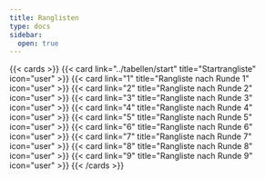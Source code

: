 ```yaml
---
title: Ranglisten
type: docs
sidebar:
  open: true
---
```


{{< cards >}}
{{< card link="../tabellen/start" title="Startrangliste" icon="user" >}}
{{< card link="1" title="Rangliste nach Runde 1" icon="user" >}}
{{< card link="2" title="Rangliste nach Runde 2" icon="user" >}}
{{< card link="3" title="Rangliste nach Runde 3" icon="user" >}}
{{< card link="4" title="Rangliste nach Runde 4" icon="user" >}}
{{< card link="5" title="Rangliste nach Runde 5" icon="user" >}}
{{< card link="6" title="Rangliste nach Runde 6" icon="user" >}}
{{< card link="7" title="Rangliste nach Runde 7" icon="user" >}}
{{< card link="8" title="Rangliste nach Runde 8" icon="user" >}}
{{< card link="9" title="Rangliste nach Runde 9" icon="user" >}}
{{< /cards >}}
